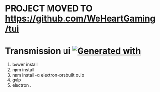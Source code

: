# PROJECT MOVED TO https://github.com/WeHeartGaming/tui

# Transmission ui [![Generated with](https://img.shields.io/badge/generated%20with-bangular-blue.svg?style=flat-square)](https://github.com/42Zavattas/generator-bangular)

1. bower install
2. npm install
3. npm install -g electron-prebuilt gulp
3. gulp
4. electron .
